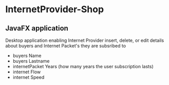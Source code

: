 # InternetProvider-Shop
## JavaFX application

Desktop application enabling Internet Provider insert, delete, or edit details about buyers and Internet Packet's they are subsribed to 
- buyers Name
- buyers Lastname 
- internetPacket Years (how many years the user subscription lasts)
- internet Flow
- internet Speed

